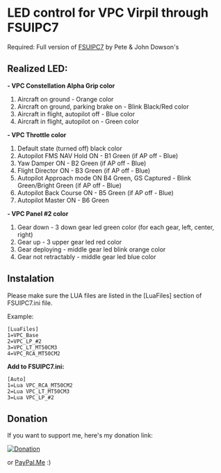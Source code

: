 # LED control for VPC Virpil through FSUIPC7

Required: Full version of [FSUIPC7](http://www.fsuipc.com/) by Pete & John Dowson's

## Realized LED:
**- VPC Constellation Alpha Grip color**
1. Aircraft on ground - Orange color
2. Aircraft on ground, parking brake on - Blink Black/Red color
3. Aircraft in flight, autopilot off - Blue color
4. Aircraft in flight, autopilot on - Green color

**- VPC Throttle color**
1. Default state (turned off) black color
2. Autopilot FMS NAV Hold ON - B1 Green (if AP off - Blue)
3. Yaw Damper ON - B2 Green (if AP off - Blue)
4. Flight Director ON - B3 Green (if AP off - Blue)
5. Autopilot Approach mode ON B4 Green, GS Captured - Blink Green/Bright Green (if AP off - Blue)
6. Autopilot Back Course ON - B5 Green (if AP off - Blue)
7. Autopilot Master ON - B6 Green

**- VPC Panel #2 color**
1. Gear down - 3 down gear led green color (for each gear, left, center, right)
2. Gear up - 3 upper gear led red color
3. Gear deploying - middle gear led blink orange color
4. Gear not retractably - middle gear led blue color

## Instalation

Please make sure the LUA files are listed in the [LuaFiles] section of FSUIPC7.ini file.

Example:
```
[LuaFiles]
1=VPC_Base
2=VPC_LP_#2
3=VPC_LT_MT50CM3
4=VPC_RCA_MT50CM2
```

**Add to FSUIPC7.ini:**
```
[Auto]
1=Lua VPC_RCA_MT50CM2
2=Lua VPC_LT_MT50CM3
3=Lua VPC_LP_#2
```

## Donation

If you want to support me, here's my donation link:

[![Donation](https://i.imgur.com/vQyI7N5.png)](https://www.buymeacoffee.com/mugz)

or [PayPal.Me](https://paypal.me/mixmugz) :)
